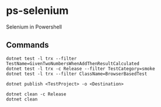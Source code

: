 # ps-selenium

Selenium in Powershell

## Commands

```code
dotnet test -l trx --filter TestName=GivenTwoNumbersWhenAddThenResultCalculated
dotnet test -l trx -c Release --filter TestCategory=smoke        
dotnet test -l trx --filter ClassName=BrowserBasedTest

dotnet publish <TestProject> -o <Destination>

dotnet clean -c Release
dotnet clean
```
